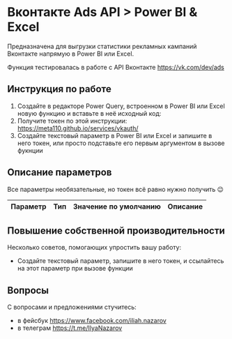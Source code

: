# Вконтакте Ads API > Power BI & Excel

Предназначена для выгрузки статистики рекламных кампаний Вконтакте напрямую в Power BI или Excel.

Функция тестировалась в работе с API Вконтакте https://vk.com/dev/ads
## Инструкция по работе
1. Создайте в редакторе Power Query, встроенном в Power BI или Excel новую функцию и вставьте в неё исходный код:  
1. Получите токен по этой инструкции: https://meta110.github.io/services/vkauth/
1. Создайте текстовый параметр в Power BI или Excel и запишите в него токен, или просто подставьте его первым аргументом в вызове фукнции

## Описание параметров
Все параметры необязательные, но токен всё равно нужно получить :wink:

Параметр|Тип|Значение по умолчанию|Описание
--------|---|---------------------|---

## Повышение собственной производительности
Несколько советов, помогающих упростить вашу работу:
* Создайте текстовый параметр, запишите в него токен, и ссылайтесь на этот параметр при вызове функции

## Вопросы
С вопросами и предложениями стучитесь:
* в фейсбук https://www.facebook.com/iliah.nazarov
* в телеграм https://t.me/IlyaNazarov
